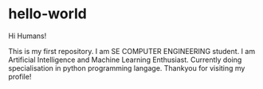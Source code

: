 # hello-world
Hi Humans!

This is my first repository.
I am SE COMPUTER ENGINEERING student.
I am Artificial Intelligence and Machine Learning Enthusiast.
Currently doing specialisation in python programming langage.
Thankyou for visiting my profile!
